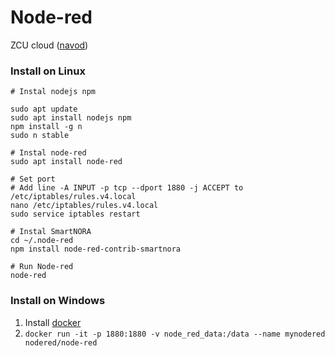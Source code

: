 # Node-red

ZCU cloud [](https://nuada.zcu.cz/) ([navod](https://support.zcu.cz/index.php/Cloudov%C3%A9_slu%C5%BEby))


### Install on Linux
```
# Instal nodejs npm

sudo apt update
sudo apt install nodejs npm
npm install -g n
sudo n stable

# Instal node-red
sudo apt install node-red

# Set port
# Add line -A INPUT -p tcp --dport 1880 -j ACCEPT to /etc/iptables/rules.v4.local
nano /etc/iptables/rules.v4.local
sudo service iptables restart

# Instal SmartNORA
cd ~/.node-red
npm install node-red-contrib-smartnora

# Run Node-red
node-red

```

### Install on Windows

1. Install [docker ](https://docs.docker.com/desktop/install/windows-install/)
2. `docker run -it -p 1880:1880 -v node_red_data:/data --name mynodered nodered/node-red`